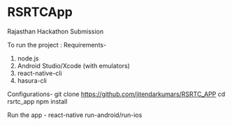 # RSRTCApp
Rajasthan Hackathon Submission

To run the project : Requirements-
1. node.js
2. Android Studio/Xcode (with emulators)
3. react-native-cli
4. hasura-cli

Configurations- 
git clone https://github.com/jitendarkumars/RSRTC_APP
cd rsrtc_app
npm install 

Run the app -
react-native run-android/run-ios
